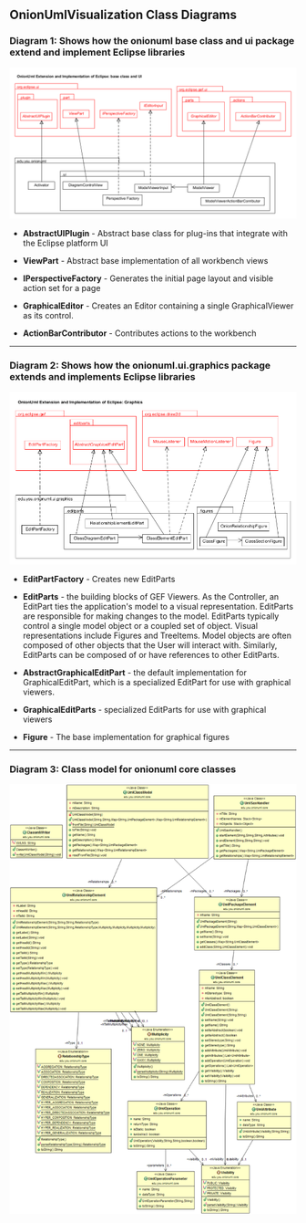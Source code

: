 ## OnionUmlVisualization Class Diagrams ##


### Diagram 1: Shows how the onionuml base class and ui package extend and implement Eclipse libraries ###

![Class Model showing base class and ui interaction with Eclipse](images/class_model_ui_extension_of_eclipse.png)

- **AbstractUIPlugin** - Abstract base class for plug-ins that integrate with the Eclipse platform UI

- **ViewPart** - Abstract base implementation of all workbench views

- **IPerspectiveFactory** - Generates the initial page layout and visible action set for a page

- **GraphicalEditor** - Creates an Editor containing a single GraphicalViewer as its control. 

- **ActionBarContributor** - Contributes actions to the workbench

***
### Diagram 2: Shows how the onionuml.ui.graphics package extends and implements Eclipse libraries ###

![Class Model showing graphics interaction with Eclipse](images/class_model_graphics_extension_of_eclipse.png)

- **EditPartFactory** - Creates new EditParts

- **EditParts** - the building blocks of GEF Viewers. As the Controller, an EditPart ties the application's model to a visual representation. EditParts are responsible for making changes to the model. EditParts typically control a single model object or a coupled set of object. Visual representations include Figures and TreeItems. Model objects are often composed of other objects that the User will interact with. Similarly, EditParts can be composed of or have references to other EditParts. 

- **AbstractGraphicalEditPart** - the default implementation for GraphicalEditPart, which is a specialized EditPart for use with graphical viewers.
- **GraphicalEditParts** - specialized EditParts for use with graphical viewers


- **Figure** - The base implementation for graphical figures

***
### Diagram 3: Class model for onionuml core classes ###

![Alt text](images/class_model_core.png)




